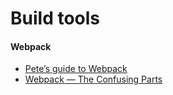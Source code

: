# Build tools
#### Webpack
* [Pete’s guide to Webpack](https://github.com/petehunt/webpack-howto)
* [Webpack — The Confusing Parts](https://medium.com/@rajaraodv/webpack-the-confusing-parts-58712f8fcad9#.deqwgptjt)

